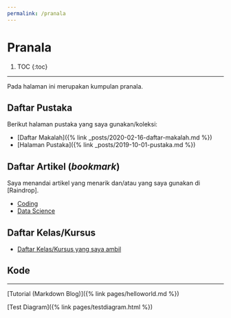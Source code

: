 ```yaml
---
permalink: /pranala
---
```


# Pranala


1. TOC
{:toc}

-----

Pada halaman ini merupakan kumpulan pranala.

## Daftar Pustaka

Berikut halaman pustaka yang saya gunakan/koleksi:

- [Daftar Makalah]({% link _posts/2020-02-16-daftar-makalah.md %})
- [Halaman Pustaka]({% link  _posts/2019-10-01-pustaka.md %})

## Daftar Artikel (_bookmark_)

Saya menandai artikel yang menarik dan/atau yang saya gunakan di [Raindrop].

- [Coding](https://raindrop.io/collection/7877129)
- [Data Science](https://raindrop.io/collection/6309263)

## Daftar Kelas/Kursus

- [Daftar Kelas/Kursus yang saya ambil](https://taruma.github.io/koding#kursus--kelas)


## Kode

-----

[Tutorial (Markdown Blog)]({% link pages/helloworld.md %})

[Test Diagram]({% link pages/testdiagram.html %})